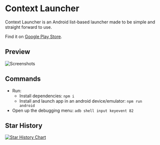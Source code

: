 # Context Launcher

Context Launcher is an Android list-based launcher made to be simple and straight forward to use.

Find it on [Google Play Store](https://play.google.com/store/apps/details?id=com.razinj.context_launcher).

## Preview

![Screenshots](https://public.razinj.com/context-launcher-screenshots.png)

## Commands

- Run:
  - Install dependencies: `npm i`
  - Install and launch app in an android device/emulator: `npm run android`
- Open up the debugging menu: `adb shell input keyevent 82`

## Star History

[![Star History Chart](https://api.star-history.com/svg?repos=razinj/context_launcher&type=Date)](https://star-history.com/#razinj/context_launcher&Date)

